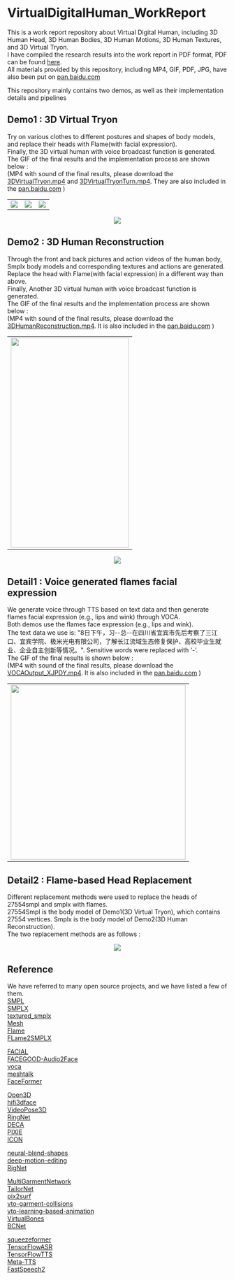 # VirtualDigitalHuman_WorkReport
This is a work report repository about Virtual Digital Human, including 3D Human Head, 3D Human Bodies, 3D Human Motions, 3D Human Textures, and 3D Virtual Tryon. <br/>
I have compiled the research results into the work report in PDF format, PDF can be found [here](VirtualDigitalHuman_WorkReport.pdf).<br/>
All materials provided by this repository, including MP4, GIF, PDF, JPG, have also been put on [pan.baidu.com](https://pan.baidu.com/s/1DAcX4ngI5wYj3Ad_goTp4w?pwd=7y69)<br/>

This repository mainly contains two demos, as well as their implementation details and pipelines

## Demo1 : 3D Virtual Tryon
Try on various clothes to different postures and shapes of body models, and replace their heads with Flame(with facial expression). <br/>
Finally, the 3D virtual human with voice broadcast function is generated.<br/>
The GIF of the final results and the implementation process are shown below : <br/>
(MP4 with sound of the final results, please download the [3DVirtualTryon.mp4](3DVirtualTryon.mp4) and [3DVirtualTryonTurn.mp4](3DVirtualTryonTurn.mp4). They are also included in the [pan.baidu.com](https://pan.baidu.com/s/1DAcX4ngI5wYj3Ad_goTp4w?pwd=7y69) )
<table><tr>
<td><img src=3DVirtualTryon_Fps50_W270H480.gif border=0></td>
<td><img src=3DVirtualTryon_Fps50_W270H480.gif border=0></td>
<td><img src=3DVirtualTryonTurn_Fps50_W270H480.gif border=0></td>
</tr></table>
<p align="center">
<img src="3DVirtualTryon_Pipeline.jpg">
</p>

## Demo2 : 3D Human Reconstruction
Through the front and back pictures and action videos of the human body, Smplx body models and corresponding textures and actions are generated.
Replace the head with Flame(with facial expression) in a different way than above.<br/>
Finally, Another 3D virtual human with voice broadcast function is generated.<br/>
The GIF of the final results and the implementation process are shown below : <br/>
(MP4 with sound of the final results, please download the [3DHumanReconstruction.mp4](3DHumanReconstruction.mp4). It is also included in the [pan.baidu.com](https://pan.baidu.com/s/1DAcX4ngI5wYj3Ad_goTp4w?pwd=7y69) )
<table><tr>
<td><img src=3DHumanReconstruction_Fps50_W270H480.gif border=0 width=270 height=480></td>
</tr></table>

<p align="center">
<img src="3DHumanReconstruction_Pipeline.jpg">
</p>

## Detail1 : Voice generated flames facial expression
We generate voice through TTS based on text data and then generate flames facial expression (e.g., lips and wink) through VOCA. <br/>
Both demos use the flames face expression (e.g., lips and wink). <br/>
The text data we use is: "8日下午，习--总--在四川省宜宾市先后考察了三江口、宜宾学院、极米光电有限公司，了解长江流域生态修复保护、高校毕业生就业、企业自主创新等情况。". Sensitive words were replaced with ‘-’.<br/>
The GIF of the final results is shown below : <br/>
(MP4 with sound of the final results, please download the [VOCAOutput_XJPDY.mp4](VOCAOutput_XJPDY.mp4). It is also included in the [pan.baidu.com](https://pan.baidu.com/s/1DAcX4ngI5wYj3Ad_goTp4w?pwd=7y69) )
<table><tr>
<td><img src=VOCAOutput_XJPDY_Fps50_W800H800.gif border=0 width=400 height=400></td>
</tr></table>

## Detail2 : Flame-based Head Replacement
Different replacement methods were used to replace the heads of 27554smpl and smplx with flames.<br/>
27554Smpl is the body model of Demo1(3D Virtual Tryon), which contains 27554 vertices. Smplx is the body model of Demo2(3D Human Reconstruction).<br/>
The two replacement methods are as follows :
<p align="center">
<img src="Detail_FlameReplaceBodyHead.jpg">
</p>

## Reference
We have referred to many open source projects, and we have listed a few of them.<br/>
[SMPL](https://smpl.is.tue.mpg.de/)<br/>
[SMPLX](https://github.com/vchoutas/smplx)<br/>
[textured_smplx](https://github.com/qzane/textured_smplx)<br/>
[Mesh](https://github.com/MPI-IS/mesh)<br/>
[Flame](https://flame.is.tue.mpg.de/index.html)<br/>
[FLame2SMPLX](https://github.com/CvHadesSun/FLame2SMPLX)<br/>

[FACIAL](https://github.com/zhangchenxu528/FACIAL)<br/>
[FACEGOOD-Audio2Face](https://github.com/FACEGOOD/FACEGOOD-Audio2Face)<br/>
[voca](https://github.com/TimoBolkart/voca)<br/>
[meshtalk](https://github.com/facebookresearch/meshtalk)<br/>
[FaceFormer](https://github.com/EvelynFan/FaceFormer)<br/>

[Open3D](https://github.com/isl-org/Open3D)<br/>
[hifi3dface](https://github.com/tencent-ailab/hifi3dface)<br/>
[VideoPose3D](https://github.com/facebookresearch/VideoPose3D)<br/>
[RingNet](https://github.com/soubhiksanyal/RingNet)<br/>
[DECA](https://github.com/YadiraF/DECA)<br/>
[PIXIE](https://github.com/YadiraF/PIXIE)<br/>
[ICON](https://github.com/YuliangXiu/ICON)<br/>

[neural-blend-shapes](https://github.com/PeizhuoLi/neural-blend-shapes)<br/>
[deep-motion-editing](https://github.com/DeepMotionEditing/deep-motion-editing)<br/>
[RigNet](https://github.com/zhan-xu/RigNet)<br/>

[MultiGarmentNetwork](https://github.com/bharat-b7/MultiGarmentNetwork)<br/>
[TailorNet](https://github.com/chaitanya100100/TailorNet)<br/>
[pix2surf](https://github.com/aymenmir1/pix2surf)<br/>
[vto-garment-collisions](https://github.com/isantesteban/vto-garment-collisions)<br/>
[vto-learning-based-animation](https://github.com/isantesteban/vto-learning-based-animation)<br/>
[VirtualBones](https://github.com/non-void/VirtualBones)<br/>
[BCNet](https://github.com/jby1993/BCNet)<br/>

[squeezeformer](https://github.com/kssteven418/squeezeformer)<br/>
[TensorFlowASR](https://github.com/TensorSpeech/TensorFlowASR)<br/>
[TensorFlowTTS](https://github.com/TensorSpeech/TensorFlowTTS)<br/>
[Meta-TTS](https://github.com/SungFeng-Huang/Meta-TTS/)<br/>
[FastSpeech2](https://github.com/ming024/FastSpeech2)<br/>
